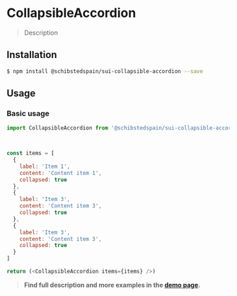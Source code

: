 # CollapsibleAccordion

> Description

<!-- ![](./assets/preview.png) -->

## Installation

```sh
$ npm install @schibstedspain/sui-collapsible-accordion --save
```

## Usage

### Basic usage
```js
import CollapsibleAccordion from '@schibstedspain/sui-collapsible-accordion'



const items = [
  {
    label: 'Item 1',
    content: 'Content item 1',
    collapsed: true
  },
  {
    label: 'Item 3',
    content: 'Content item 3',
    collapsed: true
  },
  {
    label: 'Item 3',
    content: 'Content item 3',
    collapsed: true
  }
]

return (<CollapsibleAccordion items={items} />)
```


> **Find full description and more examples in the [demo page](#).**
